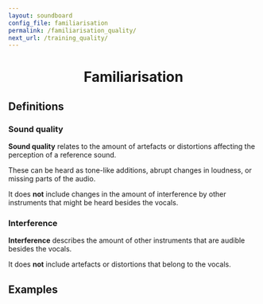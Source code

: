```yaml
---
layout: soundboard
config_file: familiarisation
permalink: /familiarisation_quality/
next_url: /training_quality/
---
```


<h1 style="text-align: center;">Familiarisation</h1>

## Definitions

### Sound quality
**Sound quality** relates to the amount of artefacts or distortions affecting
the perception of a reference sound.

These can be heard as tone-like additions, abrupt changes in loudness, or
missing parts of the audio.

It does **not** include changes in the amount of interference by other
instruments that might be heard besides the vocals.

### Interference
**Interference** describes the amount of other instruments that are audible
besides the vocals.

It does **not** include artefacts or distortions that belong to the vocals.

## Examples
